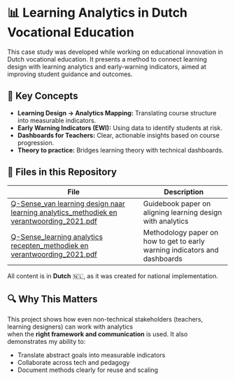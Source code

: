 # 📊 Learning Analytics in Dutch Vocational Education

This case study was developed while working on educational innovation in Dutch vocational education. It presents a method to connect learning design with learning analytics and early-warning indicators, aimed at improving student guidance and outcomes.

## 🧠 Key Concepts

- **Learning Design → Analytics Mapping:** Translating course structure into measurable indicators.
- **Early Warning Indicators (EWI):** Using data to identify students at risk.
- **Dashboards for Teachers:** Clear, actionable insights based on course progression.
- **Theory to practice:** Bridges learning theory with technical dashboards. 

## 📎 Files in this Repository

| File | Description |
|------|-------------|
| [Q-Sense_van learning design naar learning analytics_methodiek en verantwoording_2021.pdf](./Q-Sense_van%20learning%20design%20naar%20learning%20analytics_methodiek%20en%20verantwoording_2021.pdf) | Guidebook paper on aligning learning design with analytics |
| [Q-Sense_learning analytics recepten_methodiek en verantwoording_2021.pdf](./Q-Sense_learning%20analytics%20recepten_methodiek%20en%20verantwoording_2021.pdf) | Methodology paper on how to get to early warning indicators and dashboards |

All content is in **Dutch** 🇳🇱, as it was created for national implementation.

## 🔍 Why This Matters

This project shows how even non-technical stakeholders (teachers, learning designers) can work with analytics  
when the **right framework and communication** is used. It also demonstrates my ability to:

- Translate abstract goals into measurable indicators
- Collaborate across tech and pedagogy
- Document methods clearly for reuse and scaling
